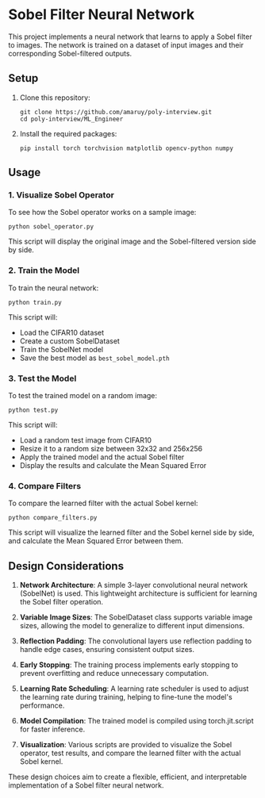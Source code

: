 # Sobel Filter Neural Network

This project implements a neural network that learns to apply a Sobel filter to images. The network is trained on a dataset of input images and their corresponding Sobel-filtered outputs.

## Setup

1. Clone this repository:
   ```
   git clone https://github.com/amaruy/poly-interview.git
   cd poly-interview/ML_Engineer
   ```

2. Install the required packages:
   ```
   pip install torch torchvision matplotlib opencv-python numpy
   ```

## Usage

### 1. Visualize Sobel Operator

To see how the Sobel operator works on a sample image:

```
python sobel_operator.py
```

This script will display the original image and the Sobel-filtered version side by side.

### 2. Train the Model

To train the neural network:

```
python train.py
```

This script will:
- Load the CIFAR10 dataset
- Create a custom SobelDataset
- Train the SobelNet model
- Save the best model as `best_sobel_model.pth`

### 3. Test the Model

To test the trained model on a random image:

```
python test.py
```

This script will:
- Load a random test image from CIFAR10
- Resize it to a random size between 32x32 and 256x256
- Apply the trained model and the actual Sobel filter
- Display the results and calculate the Mean Squared Error

### 4. Compare Filters

To compare the learned filter with the actual Sobel kernel:

```
python compare_filters.py
```

This script will visualize the learned filter and the Sobel kernel side by side, and calculate the Mean Squared Error between them.

## Design Considerations

1. **Network Architecture**: A simple 3-layer convolutional neural network (SobelNet) is used. This lightweight architecture is sufficient for learning the Sobel filter operation.

2. **Variable Image Sizes**: The SobelDataset class supports variable image sizes, allowing the model to generalize to different input dimensions.

3. **Reflection Padding**: The convolutional layers use reflection padding to handle edge cases, ensuring consistent output sizes.

4. **Early Stopping**: The training process implements early stopping to prevent overfitting and reduce unnecessary computation.

5. **Learning Rate Scheduling**: A learning rate scheduler is used to adjust the learning rate during training, helping to fine-tune the model's performance.

6. **Model Compilation**: The trained model is compiled using torch.jit.script for faster inference.

7. **Visualization**: Various scripts are provided to visualize the Sobel operator, test results, and compare the learned filter with the actual Sobel kernel.

These design choices aim to create a flexible, efficient, and interpretable implementation of a Sobel filter neural network.

